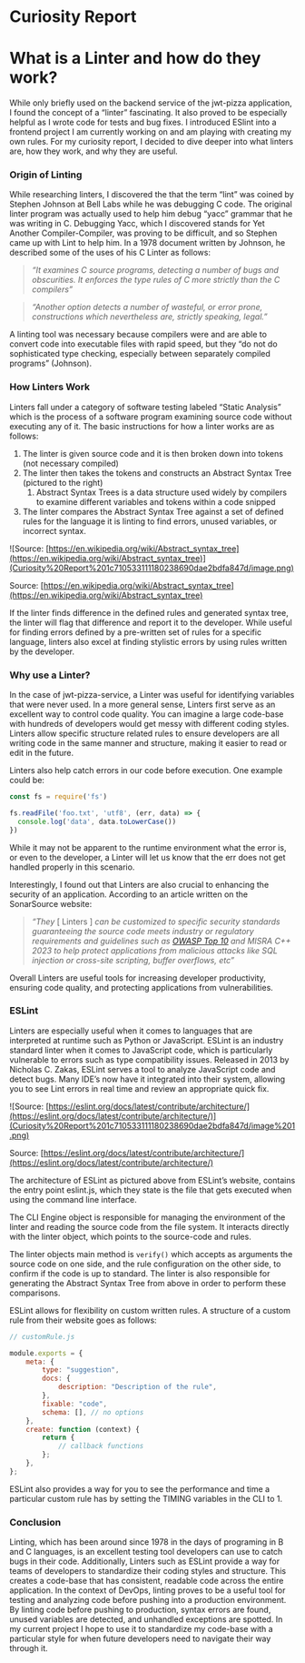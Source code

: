 # Curiosity Report

# What is a Linter and how do they work?

While only briefly used on the backend service of the jwt-pizza application, I found the concept of a “linter” fascinating. It also proved to be especially helpful as I wrote code for tests and bug fixes. I introduced ESlint into a frontend project I am currently working on and am playing with creating my own rules. For my curiosity report, I decided to dive deeper into what linters are, how they work, and why they are useful.

### Origin of Linting

While researching linters, I discovered the that the term “lint” was coined by Stephen Johnson at Bell Labs while he was debugging C code. The original linter program was actually used to help him debug “yacc” grammar that he was writing in C. Debugging Yacc, which I discovered stands for Yet Another Compiler-Compiler, was proving to be difficult, and so Stephen came up with Lint to help him. In a 1978 document written by Johnson, he described some of the uses of his C Linter as follows:

> *“It examines C source programs, detecting a number of bugs and obscurities. It enforces the type rules of C more strictly than the C compilers”*
> 

> *“Another option detects a number of wasteful, or error prone, constructions which nevertheless are, strictly speaking, legal.”*
> 

A linting tool was necessary because compilers were and are able to convert code into executable files with rapid speed, but they “do not do sophisticated type checking, especially between separately compiled programs” (Johnson).

### How Linters Work

Linters fall under a category of software testing labeled “Static Analysis” which is the process of a software program examining source code without executing any of it. The basic instructions for how a linter works are as follows:

1. The linter is given source code and it is then broken down into tokens (not necessary compiled)
2. The linter then takes the tokens and constructs an Abstract Syntax Tree (pictured to the right)
    1. Abstract Syntax Trees is a data structure used widely by compilers to examine different variables and tokens within a code snipped
3. The linter compares the Abstract Syntax Tree against a set of defined rules for the language it is linting to find errors, unused variables, or incorrect syntax.

![Source: [https://en.wikipedia.org/wiki/Abstract_syntax_tree](https://en.wikipedia.org/wiki/Abstract_syntax_tree)](Curiosity%20Report%201c710533111180238690dae2bdfa847d/image.png)

Source: [https://en.wikipedia.org/wiki/Abstract_syntax_tree](https://en.wikipedia.org/wiki/Abstract_syntax_tree)

If the linter finds difference in the defined rules and generated syntax tree, the linter will flag that difference and report it to the developer. While useful for finding errors defined by a pre-written set of rules for a specific language, linters also excel at finding stylistic errors by using rules written by the developer.

### Why use a Linter?

In the case of jwt-pizza-service, a Linter was useful for identifying variables that were never used. In a more general sense, Linters first serve as an excellent way to control code quality. You can imagine a large code-base with hundreds of developers would get messy with different coding styles. Linters allow specific structure related rules to ensure developers are all writing code in the same manner and structure, making it easier to read or edit in the future. 

Linters also help catch errors in our code before execution. One example could be:

```jsx
const fs = require('fs')

fs.readFile('foo.txt', 'utf8', (err, data) => {
  console.log('data', data.toLowerCase())
})
```

While it may not be apparent to the runtime environment what the error is, or even to the developer, a Linter will let us know that the err does not get handled properly in this scenario. 

Interestingly, I found out that Linters are also crucial to enhancing the security of an application. According to an article written on the SonarSource website:

> *“They* [ Linters ] *can be customized to specific security standards guaranteeing the source code meets industry or regulatory requirements and guidelines such as [OWASP Top 10](https://www.sonarsource.com/solutions/security/owasp/) and MISRA C++ 2023 to help protect applications from malicious attacks like SQL injection or cross-site scripting, buffer overflows, etc”*
> 

Overall Linters are useful tools for increasing developer productivity, ensuring code quality, and protecting applications from vulnerabilities. 

### ESLint

Linters are especially useful when it comes to languages that are interpreted at runtime such as Python or JavaScript. ESLint is an industry standard linter when it comes to JavaScript code, which is particularly vulnerable to errors such as type compatibility issues. Released in 2013 by Nicholas C. Zakas, ESLint serves a tool to analyze JavaScript code and detect bugs. Many IDE’s now have it integrated into their system, allowing you to see Lint errors in real time and review an appropriate quick fix. 

![Source: [https://eslint.org/docs/latest/contribute/architecture/](https://eslint.org/docs/latest/contribute/architecture/)](Curiosity%20Report%201c710533111180238690dae2bdfa847d/image%201.png)

Source: [https://eslint.org/docs/latest/contribute/architecture/](https://eslint.org/docs/latest/contribute/architecture/)

The architecture of ESLint as pictured above from ESLint’s website, contains the entry point eslint.js, which they state is the file that gets executed when using the command line interface. 

The CLI Engine object is responsible for managing the environment of the linter and reading the source code from the file system. It interacts directly with the linter object, which points to the source-code and rules. 

The linter objects main method is `verify()` which accepts as arguments the source code on one side, and the rule configuration on the other side, to confirm if the code is up to standard. The linter is also responsible for generating the Abstract Syntax Tree from above in order to perform these comparisons. 

ESLint allows for flexibility on custom written rules. A structure of a custom rule from their website goes as follows: 

```jsx
// customRule.js

module.exports = {
	meta: {
		type: "suggestion",
		docs: {
			description: "Description of the rule",
		},
		fixable: "code",
		schema: [], // no options
	},
	create: function (context) {
		return {
			// callback functions
		};
	},
};

```

ESLint also provides a way for you to see the performance and time a particular custom rule has by setting the TIMING variables in the CLI to 1. 

### Conclusion

Linting, which has been around since 1978 in the days of programing in B and C languages, is an excellent testing tool developers can use to catch bugs in their code. Additionally, Linters such as ESLint provide a way for teams of developers to standardize their coding styles and structure. This creates a code-base that has consistent, readable code across the entire application. In the context of DevOps, linting proves to be a useful tool for testing and analyzing code before pushing into a production environment. By linting code before pushing to production, syntax errors are found, unused variables are detected, and unhandled exceptions are spotted. In my current project I hope to use it to standardize my code-base with a particular style for when future developers need to navigate their way through it.